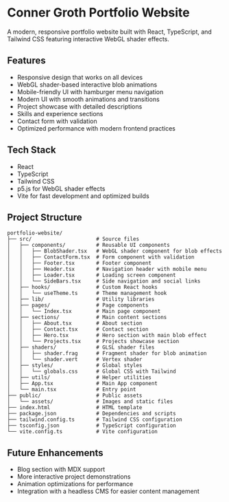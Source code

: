 # Conner Groth Portfolio Website

A modern, responsive portfolio website built with React, TypeScript, and Tailwind CSS featuring interactive WebGL shader effects.

## Features

- Responsive design that works on all devices
- WebGL shader-based interactive blob animations
- Mobile-friendly UI with hamburger menu navigation
- Modern UI with smooth animations and transitions
- Project showcase with detailed descriptions
- Skills and experience sections
- Contact form with validation
- Optimized performance with modern frontend practices

## Tech Stack

- React
- TypeScript
- Tailwind CSS
- p5.js for WebGL shader effects
- Vite for fast development and optimized builds

## Project Structure

```
portfolio-website/
├── src/                     # Source files
│   ├── components/          # Reusable UI components
│   │   ├── BlobShader.tsx   # WebGL shader component for blob effects
│   │   ├── ContactForm.tsx  # Form component with validation
│   │   ├── Footer.tsx       # Footer component
│   │   ├── Header.tsx       # Navigation header with mobile menu
│   │   ├── Loader.tsx       # Loading screen component
│   │   └── SideBars.tsx     # Side navigation and social links
│   ├── hooks/               # Custom React hooks
│   │   └── useTheme.ts      # Theme management hook
│   ├── lib/                 # Utility libraries
│   ├── pages/               # Page components
│   │   └── Index.tsx        # Main page component
│   ├── sections/            # Main content sections
│   │   ├── About.tsx        # About section
│   │   ├── Contact.tsx      # Contact section
│   │   ├── Hero.tsx         # Hero section with main blob effect
│   │   └── Projects.tsx     # Projects showcase section
│   ├── shaders/             # GLSL shader files
│   │   ├── shader.frag      # Fragment shader for blob animation
│   │   └── shader.vert      # Vertex shader
│   ├── styles/              # Global styles
│   │   └── globals.css      # Global CSS with Tailwind
│   ├── utils/               # Helper utilities
│   ├── App.tsx              # Main App component
│   └── main.tsx             # Entry point
├── public/                  # Public assets
│   └── assets/              # Images and static files
├── index.html               # HTML template
├── package.json             # Dependencies and scripts
├── tailwind.config.ts       # Tailwind CSS configuration
├── tsconfig.json            # TypeScript configuration
└── vite.config.ts           # Vite configuration
```

## Future Enhancements

- Blog section with MDX support
- More interactive project demonstrations
- Animation optimizations for performance
- Integration with a headless CMS for easier content management